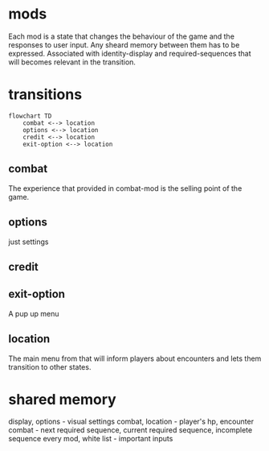 
# mods
Each mod is a state that changes the behaviour of the game and the responses to user input. Any sheard memory between them has to be expressed.
Associated with identity-display and required-sequences that will becomes relevant in the transition.
# transitions
```mermaid
flowchart TD
    combat <--> location
    options <--> location
    credit <--> location
    exit-option <--> location
```
## combat
The experience that provided in combat-mod is the selling point of the game. 
## options
just settings
## credit
## exit-option
A pup up menu
## location
The main menu from that will inform players about encounters and lets them transition to other states.
# shared memory
display, options - visual settings
combat, location - player's hp, encounter
combat - next required sequence, current required sequence, incomplete sequence
every mod, white list - important inputs